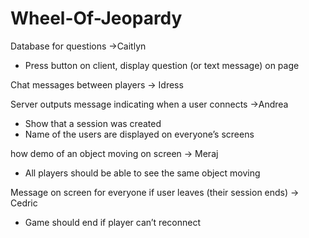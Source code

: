 # Wheel-Of-Jeopardy

Database for questions ->Caitlyn 
 - Press button on client, display question (or text message) on page 

Chat messages between players -> Idress 

Server outputs message indicating when a user connects ->Andrea 
  - Show that a session was created 
  - Name of the users are displayed on everyone’s screens 
 
how demo of an object moving on screen -> Meraj 
 - All players should be able to see the same object moving  

Message on screen for everyone if user leaves (their session ends) -> Cedric 
 - Game should end if player can’t reconnect 


